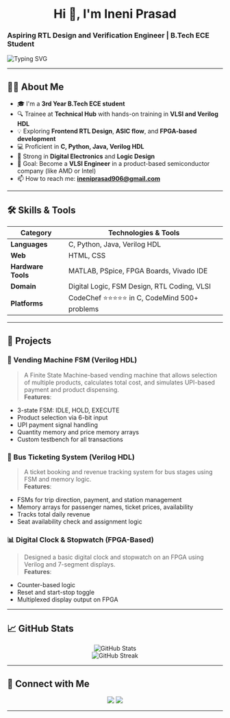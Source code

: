 <!-- GitHub Profile README for Ineni Prasad -->

<h1 align="center">Hi 👋, I'm Ineni Prasad</h1>
<h3>Aspiring RTL Design and Verification Engineer | B.Tech ECE Student</h3>

<p>
  <img src="https://readme-typing-svg.demolab.com?font=Fira+Code&duration=3000&pause=1000&center=true&vCenter=true&width=435&lines=VLSI+Trainee+%7C+Verilog+HDL+%7C+FPGA+Learner;Passionate+about+Chip+Design+and+RTL+Coding;Eager+to+Join+a+Core+Semiconductor+Team!" alt="Typing SVG" />
</p>

---

## 🙋‍♂️ About Me

- 🎓 I'm a **3rd Year B.Tech ECE student**
- 🔍 Trainee at **Technical Hub** with hands-on training in **VLSI and Verilog HDL**
- 💡 Exploring **Frontend RTL Design**, **ASIC flow**, and **FPGA-based development**
- 💻 Proficient in **C, Python, Java, Verilog HDL**
- 🧠 Strong in **Digital Electronics** and **Logic Design**
- 🎯 Goal: Become a **VLSI Engineer** in a product-based semiconductor company (like AMD or Intel)
- 📫 How to reach me: **[ineniprasad906@gmail.com](mailto:ineniprasad906@gmail.com)**  

---

## 🛠️ Skills & Tools

| Category        | Technologies & Tools                            |
|----------------|--------------------------------------------------|
| **Languages**   | C, Python, Java, Verilog HDL                    |
| **Web**         | HTML, CSS                                       |
| **Hardware Tools** | MATLAB, PSpice, FPGA Boards, Vivado IDE     |
| **Domain**      | Digital Logic, FSM Design, RTL Coding, VLSI    |
| **Platforms**   | CodeChef ⭐⭐⭐⭐⭐ in C, CodeMind 500+ problems     |

---

## 💼 Projects

### 🔌 Vending Machine FSM (Verilog HDL)
> A Finite State Machine-based vending machine that allows selection of multiple products, calculates total cost, and simulates UPI-based payment and product dispensing.  
**Features**:
- 3-state FSM: IDLE, HOLD, EXECUTE  
- Product selection via 6-bit input  
- UPI payment signal handling  
- Quantity memory and price memory arrays  
- Custom testbench for all transactions  

### 🚌 Bus Ticketing System (Verilog HDL)
> A ticket booking and revenue tracking system for bus stages using FSM and memory logic.  
**Features**:
- FSMs for trip direction, payment, and station management  
- Memory arrays for passenger names, ticket prices, availability  
- Tracks total daily revenue  
- Seat availability check and assignment logic  

### 📊 Digital Clock & Stopwatch (FPGA-Based)
> Designed a basic digital clock and stopwatch on an FPGA using Verilog and 7-segment displays.  
**Features**:
- Counter-based logic  
- Reset and start-stop toggle  
- Multiplexed display output on FPGA

---

## 📈 GitHub Stats

<p align="center">
  <img src="https://github-readme-stats.vercel.app/api?username=your-github-username&show_icons=true&theme=radical" alt="GitHub Stats" />
  <br>
  <img src="https://github-readme-streak-stats.herokuapp.com/?user=your-github-username&theme=radical" alt="GitHub Streak" />
</p>

---

## 🔗 Connect with Me

<p align="center">
  <a href="https://linkedin.com/in/ineni-prasad"><img src="https://img.shields.io/badge/LinkedIn-blue?style=for-the-badge&logo=linkedin" /></a>
  <a href="mailto:ineni.prasad@email.com"><img src="https://img.shields.io/badge/Email-D14836?style=for-the-badge&logo=gmail&logoColor=white" /></a>
</p>

---

